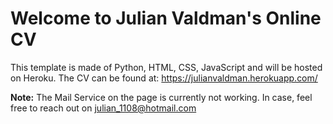 # Welcome to Julian Valdman's Online CV  #

This template is made of Python, HTML, CSS, JavaScript and will be hosted on Heroku.
The CV can be found at: https://julianvaldman.herokuapp.com/

**Note:** The Mail Service on the page is currently not working. In case, feel free to reach out on julian_1108@hotmail.com
